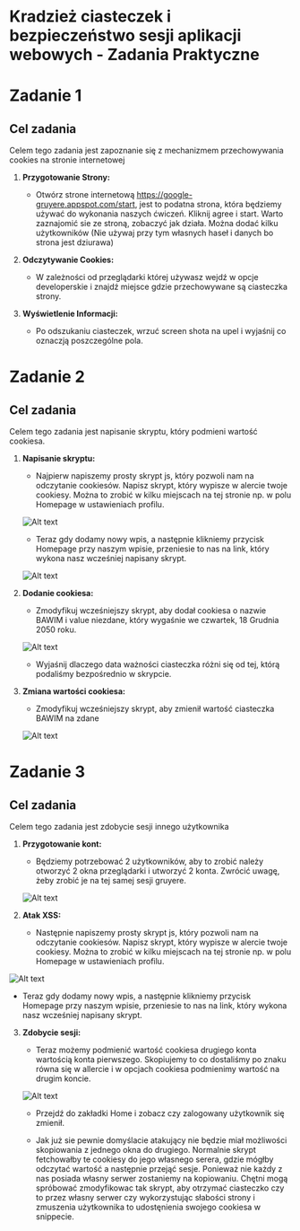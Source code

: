 # Kradzież ciasteczek i bezpieczeństwo sesji aplikacji webowych - Zadania Praktyczne

# Zadanie 1

## Cel zadania
Celem tego zadania jest zapoznanie się z mechanizmem przechowywania cookies na stronie internetowej

1. **Przygotowanie Strony:**
   - Otwórz strone internetową https://google-gruyere.appspot.com/start, jest to podatna strona, która będziemy używać do wykonania naszych ćwiczeń. Kliknij agree i start. Warto zaznajomić sie ze stroną, zobaczyć jak działa. Można dodać kilku użytkowników (Nie używaj przy tym własnych haseł i danych bo strona jest dziurawa)

2. **Odczytywanie Cookies:**
   - W zależności od przeglądarki której używasz wejdź w opcje developerskie i znajdź miejsce gdzie przechowywane są ciasteczka strony.

3. **Wyświetlenie Informacji:**
   - Po odszukaniu ciasteczek, wrzuć screen shota na upel i wyjaśnij co oznaczją poszczególne pola.

# Zadanie 2

## Cel zadania
Celem tego zadania jest napisanie skryptu, który podmieni wartość cookiesa.

1. **Napisanie skryptu:**
   - Najpierw napiszemy prosty skrypt js, który pozwoli nam na odczytanie cookiesów. Napisz skrypt, który wypisze w alercie twoje cookiesy.
   Można to zrobić w kilku miejscach na tej stronie np. w polu Homepage w ustawieniach profilu. 

   ![Alt text](image-1.png)

   - Teraz gdy dodamy nowy wpis, a następnie klikniemy przycisk Homepage przy naszym wpisie, przeniesie to nas na link, który wykona nasz wcześniej napisany skrypt.

   ![Alt text](image-2.png)

2. **Dodanie cookiesa:**
   - Zmodyfikuj wcześniejszy skrypt, aby dodał cookiesa o nazwie BAWIM i value niezdane, który wygaśnie we czwartek, 18 Grudnia 2050 roku. 

   ![Alt text](image-5.png)

   - Wyjaśnij dlaczego data ważności ciasteczka różni się od tej, którą podaliśmy bezpośrednio w skrypcie.

3. **Zmiana wartości cookiesa:**
   - Zmodyfikuj wcześniejszy skrypt, aby zmienił wartość ciasteczka BAWIM na zdane

   ![Alt text](image-4.png)

# Zadanie 3

## Cel zadania
Celem tego zadania jest zdobycie sesji innego użytkownika

1. **Przygotowanie kont:**
   - Będziemy potrzebować 2 użytkowników, aby to zrobić należy otworzyć 2 okna przeglądarki i utworzyć 2 konta. Zwrócić uwagę, żeby zrobić je na tej samej sesji gruyere.

   ![Alt text](image.png)

2. **Atak XSS:**
   - Następnie napiszemy prosty skrypt js, który pozwoli nam na odczytanie cookiesów. Napisz skrypt, który wypisze w alercie twoje cookiesy.
Można to zrobić w kilku miejscach na tej stronie np. w polu Homepage w ustawieniach profilu. 

![Alt text](image-1.png)

   - Teraz gdy dodamy nowy wpis, a następnie klikniemy przycisk Homepage przy naszym wpisie, przeniesie to nas na link, który wykona nasz wcześniej napisany skrypt.



3. **Zdobycie sesji:**
   - Teraz możemy podmienić wartość cookiesa drugiego konta wartością konta pierwszego. Skopiujemy to co dostaliśmy po znaku równa się w allercie i w opcjach cookiesa podmienimy wartość na drugim koncie.

   ![Alt text](image-3.png)

   - Przejdź do zakładki Home i zobacz czy zalogowany użytkownik się zmienił.

   - Jak już sie pewnie domyślacie atakujący nie będzie miał możliwości skopiowania z jednego okna do drugiego. Normalnie skrypt fetchowałby te cookiesy do jego własnego serera, gdzie mógłby odczytać wartość a następnie przejąć sesje. Ponieważ nie każdy z nas posiada własny serwer zostaniemy na kopiowaniu. Chętni mogą spróbować zmodyfikowac tak skrypt, aby otrzymać ciasteczko czy to przez własny serwer czy wykorzystując słabości strony i zmuszenia użytkownika to udostęnienia swojego cookiesa w snippecie.

